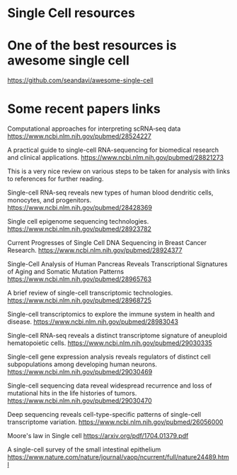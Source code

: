 # Single Cell resources

# One of the best resources is awesome single cell
https://github.com/seandavi/awesome-single-cell


# Some recent papers links

Computational approaches for interpreting scRNA‐seq data
https://www.ncbi.nlm.nih.gov/pubmed/28524227

A practical guide to single-cell RNA-sequencing for biomedical research and clinical applications.
https://www.ncbi.nlm.nih.gov/pubmed/28821273

This is a very nice review on various steps to be taken for analysis with links to references for further reading.


Single-cell RNA-seq reveals new types of human blood dendritic cells, monocytes, and progenitors.
https://www.ncbi.nlm.nih.gov/pubmed/28428369


Single cell epigenome sequencing technologies.
https://www.ncbi.nlm.nih.gov/pubmed/28923782

Current Progresses of Single Cell DNA Sequencing in Breast Cancer Research.
https://www.ncbi.nlm.nih.gov/pubmed/28924377

Single-Cell Analysis of Human Pancreas Reveals Transcriptional Signatures of Aging and Somatic Mutation Patterns
https://www.ncbi.nlm.nih.gov/pubmed/28965763


A brief review of single-cell transcriptomic technologies.
https://www.ncbi.nlm.nih.gov/pubmed/28968725


Single-cell transcriptomics to explore the immune system in health and disease.
https://www.ncbi.nlm.nih.gov/pubmed/28983043

Single-cell RNA-seq reveals a distinct transcriptome signature of aneuploid hematopoietic cells.
https://www.ncbi.nlm.nih.gov/pubmed/29030335

Single-cell gene expression analysis reveals regulators of distinct cell subpopulations among developing human neurons.
https://www.ncbi.nlm.nih.gov/pubmed/29030469

Single-cell sequencing data reveal widespread recurrence and loss of mutational hits in the life histories of tumors.
https://www.ncbi.nlm.nih.gov/pubmed/29030470


Deep sequencing reveals cell-type-specific patterns of single-cell transcriptome variation.
https://www.ncbi.nlm.nih.gov/pubmed/26056000


Moore's law in Single cell
https://arxiv.org/pdf/1704.01379.pdf

A single-cell survey of the small intestinal epithelium
https://www.nature.com/nature/journal/vaop/ncurrent/full/nature24489.html
